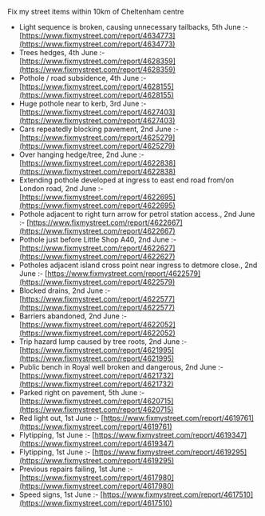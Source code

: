 Fix my street items within 10km of Cheltenham centre

<!-- fix_marker starts -->

- Light sequence is broken, causing unnecessary tailbacks, 5th June :- [https://www.fixmystreet.com/report/4634773](https://www.fixmystreet.com/report/4634773)
- Trees hedges, 4th June :- [https://www.fixmystreet.com/report/4628359](https://www.fixmystreet.com/report/4628359)
- Pothole / road subsidence, 4th June :- [https://www.fixmystreet.com/report/4628155](https://www.fixmystreet.com/report/4628155)
- Huge pothole near to kerb, 3rd June :- [https://www.fixmystreet.com/report/4627403](https://www.fixmystreet.com/report/4627403)
- Cars repeatedly blocking pavement, 2nd June :- [https://www.fixmystreet.com/report/4625279](https://www.fixmystreet.com/report/4625279)
- Over hanging hedge/tree, 2nd June :- [https://www.fixmystreet.com/report/4622838](https://www.fixmystreet.com/report/4622838)
- Extending pothole developed at ingress to east end road from/on London road, 2nd June :- [https://www.fixmystreet.com/report/4622695](https://www.fixmystreet.com/report/4622695)
- Pothole adjacent to right turn arrow for petrol station access., 2nd June :- [https://www.fixmystreet.com/report/4622667](https://www.fixmystreet.com/report/4622667)
- Pothole just before Little Shop A40, 2nd June :- [https://www.fixmystreet.com/report/4622627](https://www.fixmystreet.com/report/4622627)
- Potholes adjacent island cross point near ingress to detmore close., 2nd June :- [https://www.fixmystreet.com/report/4622579](https://www.fixmystreet.com/report/4622579)
- Blocked drains, 2nd June :- [https://www.fixmystreet.com/report/4622577](https://www.fixmystreet.com/report/4622577)
- Barriers abandoned, 2nd June :- [https://www.fixmystreet.com/report/4622052](https://www.fixmystreet.com/report/4622052)
- Trip hazard lump caused by tree roots, 2nd June :- [https://www.fixmystreet.com/report/4621995](https://www.fixmystreet.com/report/4621995)
- Public bench in Royal well broken and dangerous, 2nd June :- [https://www.fixmystreet.com/report/4621732](https://www.fixmystreet.com/report/4621732)
- Parked right on pavement, 5th June :- [https://www.fixmystreet.com/report/4620715](https://www.fixmystreet.com/report/4620715)
- Red light out, 1st June :- [https://www.fixmystreet.com/report/4619761](https://www.fixmystreet.com/report/4619761)
- Flytipping, 1st June :- [https://www.fixmystreet.com/report/4619347](https://www.fixmystreet.com/report/4619347)
- Flytipping, 1st June :- [https://www.fixmystreet.com/report/4619295](https://www.fixmystreet.com/report/4619295)
- Previous repairs failing, 1st June :- [https://www.fixmystreet.com/report/4617980](https://www.fixmystreet.com/report/4617980)
- Speed signs, 1st June :- [https://www.fixmystreet.com/report/4617510](https://www.fixmystreet.com/report/4617510)

<!-- fix_marker ends -->